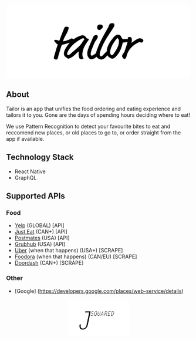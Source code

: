 <p align="center">
<a href='http://tailor.restaurant'><img src='images/tailor.png' height='200'></a>
</p>

## About

Tailor is an app that unifies the food ordering and eating experience and tailors it to you. Gone are the days of spending hours deciding where to eat!

We use Pattern Recognition to detect your favourite bites to eat and reccomend new places, or old places to go to, or order straight from the app if available.

## Technology Stack

- React Native
- GraphQL

## Supported APIs

### Food

- [Yelp](https://www.yelp.com/developers/documentation/v3) (GLOBAL) [API]
- [Just Eat](http://public.je-apis.com/swagger-ui/) (CAN+) [API]
- [Postmates](https://postmates.com/developer) (USA) [API]
- [Grubhub](https://github.com/rschmukler/grubhub-scraper) (USA) [API]
- [Uber](https://www.ubereats.com/) (when that happens) (USA+) [SCRAPE]
- [Foodora](https://foodora.ca) (when that happens) (CAN/EU) [SCRAPE]
- [Doordash](https://doordash.com) (CAN+) [SCRAPE]

### Other

- [Google] (https://developers.google.com/places/web-service/details)

<p align="center">
<a href='http://jsquared.tech'><img src='images/jsquared.png' height='100'></a>
</p>
